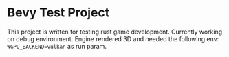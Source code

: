 # Bevy Test Project

This project is written for testing rust game development.
Currently working on debug environment. Engine rendered 3D and needed the following env:
``WGPU_BACKEND=vulkan`` as run param.